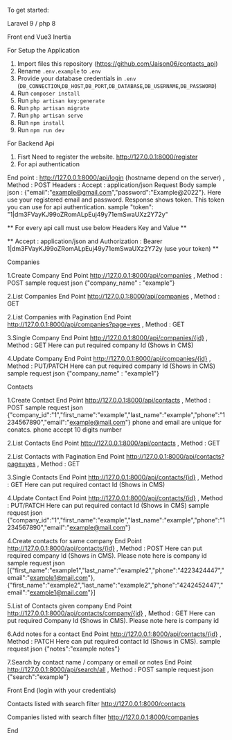 To get started:

Laravel 9 / php 8

Front end Vue3 Inertia

For Setup the Application

1. Import files this repository (https://github.com/Jaison06/contacts_api)
2. Rename `.env.example` to `.env`
3. Provide your database credentials in `.env` (`DB_CONNECTION`,`DB_HOST`,`DB_PORT`,`DB_DATABASE`,`DB_USERNAME`,`DB_PASSWORD`)
4. Run `composer install`
5. Run `php artisan key:generate`
6. Run `php artisan migrate`
7. Run `php artisan serve`
8. Run `npm install`
9. Run `npm run dev`

For Backend Api

1. Fisrt Need to register the website. http://127.0.0.1:8000/register
2. For api authentication 

End point :  http://127.0.0.1:8000/api/login (hostname depend on the server) , Method : POST
Headers : Accept : application/json
Request Body sample json : {"email":"example@gmail.com","password":"Example@2022"}. Here use your registered email and password.
Response shows  token. This token you can use for api authentication. sample  "token": "1|dm3FVayKJ99oZRomALpEuj49y71emSwaUXz2Y72y" 

** For every api call must use below Headers Key and Value **


** Accept : application/json and Authorization : Bearer 1|dm3FVayKJ99oZRomALpEuj49y71emSwaUXz2Y72y (use your token) **


Companies

1.Create Company
End Point http://127.0.0.1:8000/api/companies , Method : POST
sample request json {"company_name" : "example"}

2.List Companies
End Point http://127.0.0.1:8000/api/companies , Method : GET

2.List Companies with Pagination
End Point http://127.0.0.1:8000/api/companies?page=yes , Method : GET

3.Single Company
End Point http://127.0.0.1:8000/api/companies/{id} , Method : GET Here can put required company Id (Shows in CMS)

4.Update Company
End Point http://127.0.0.1:8000/api/companies/{id} , Method : PUT/PATCH Here can put required company Id (Shows in CMS)
sample request json {"company_name" : "example1"}


Contacts

1.Create Contact
End Point http://127.0.0.1:8000/api/contacts , Method : POST
sample request json {"company_id":"1","first_name":"example","last_name":"example","phone":"1234567890","email":"example@mail.com"} phone and email are unique for conatcs. phone accept 10 digits number

2.List Contacts
End Point http://127.0.0.1:8000/api/contacts , Method : GET

2.List Contacts with Pagination
End Point http://127.0.0.1:8000/api/contacts?page=yes , Method : GET

3.Single Contacts
End Point http://127.0.0.1:8000/api/contacts/{id} , Method : GET Here can put required contact Id (Shows in CMS)

4.Update Contact
End Point http://127.0.0.1:8000/api/contacts/{id} , Method : PUT/PATCH Here can put required contact Id (Shows in CMS)
sample request json {"company_id":"1","first_name":"example","last_name":"example","phone":"1234567890","email":"example@mail.com"}

4.Create contacts for same company
End Point http://127.0.0.1:8000/api/contacts/{id} , Method : POST Here can put required company Id (Shows in CMS). Please note here is company id
sample request json [{"first_name":"example1","last_name":"example2","phone":"4223424447","email":"example1@mail.com"},
{"first_name":"example2","last_name":"example2","phone":"4242452447","email":"example1@mail.com"}]

5.List of  Contacts given company
End Point http://127.0.0.1:8000/api/contacts/company/{id} , Method : GET Here can put required Company Id (Shows in CMS). Please note here is company id

6.Add notes for a contact
End Point http://127.0.0.1:8000/api/contacts/{id} , Method : PATCH Here can put required contact Id (Shows in CMS).
sample request json {"notes":"example notes"}

7.Search by contact name / company or email or notes
End Point http://127.0.0.1:8000/api/search/all , Method : POST
sample request json {"search":"example"}


Front End (login with your credentials)

Contacts listed with search filter http://127.0.0.1:8000/contacts

Companies listed with search filter http://127.0.0.1:8000/companies



End







